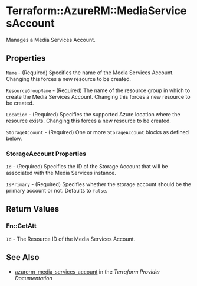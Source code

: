 # Terraform::AzureRM::MediaServicesAccount

Manages a Media Services Account.

## Properties

`Name` - (Required) Specifies the name of the Media Services Account. Changing this forces a new resource to be created.

`ResourceGroupName` - (Required) The name of the resource group in which to create the Media Services Account. Changing this forces a new resource to be created.

`Location` - (Required) Specifies the supported Azure location where the resource exists. Changing this forces a new resource to be created.

`StorageAccount` - (Required) One or more `StorageAccount` blocks as defined below.

### StorageAccount Properties

`Id` - (Required) Specifies the ID of the Storage Account that will be associated with the Media Services instance.

`IsPrimary` - (Required) Specifies whether the storage account should be the primary account or not. Defaults to `false`.


## Return Values

### Fn::GetAtt

`Id` - The Resource ID of the Media Services Account.

## See Also

* [azurerm_media_services_account](https://www.terraform.io/docs/providers/azurerm/r/media_services_account.html) in the _Terraform Provider Documentation_